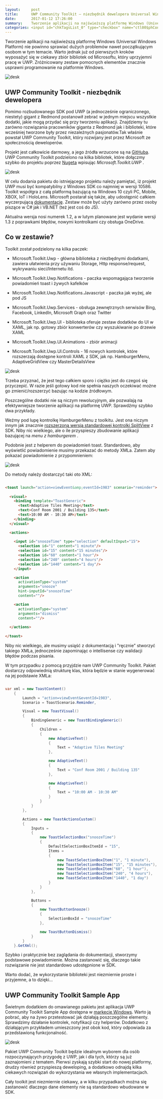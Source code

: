 ```yaml
---
layout:     post
title:      UWP Community Toolkit — niezbędnik dewelopera Universal Windows Platform
date:       2017-01-12 17:26:00
summary:    Tworzenie aplikacji na najświeższą platformę Windows (Universal Windows Platform) nie powinno sprawiać dużych problemów nawet początkującym osobom w tym temacie. Warto jednak już od pierwszych kroków wyposażyć się w ciekawy zbiór bibliotek od Microsoftu, który uprzyjemni pracę w UWP. Zróżnicowany ze...
categories: <input id="chkTagsList_0" type="checkbox" name="ctl00$phContentRight$chkTagsList$chkTagsList_0" checked="checked" value="1"><label for="chkTagsList_0">windows</label> <input id="chkTagsList_6" type="checkbox" name="ctl00$phContentRight$chkTagsList$chkTagsList_6" checked="checked" value="64"><label for="chkTagsList_6">porady</label> <input id="chkTagsList_7" type="checkbox" name="ctl00$phContentRight$chkTagsList$chkTagsList_7" checked="checked" value="128"><label for="chkTagsList_7">programowanie</label>
---
```




Tworzenie aplikacji na najświeższą platformę Windows (Universal Windows Platform) nie powinno sprawiać dużych problemów nawet początkującym osobom w tym temacie. Warto jednak już od pierwszych kroków wyposażyć się w ciekawy zbiór bibliotek od Microsoftu, który uprzyjemni pracę w UWP. Zróżnicowany zestaw pomocnych elementów znacznie usprawni programowanie na platformie Windows.



![desk](https://raw.githubusercontent.com/djfoxer/djfoxer.github.io/master/_img/2017-1-12-_26_/g_-_608x405_-_-_78412x20170112003503_0.jpg)





## UWP Community Toolkit - niezbędnik dewelopera

 
Pomimo rozbudowanego SDK pod UWP (a jednocześnie ograniczonego, niestety) gigant z Redmond postanowił zebrać w jednym miejscu wszystkie dodatki, jakie mogą przydać się przy tworzeniu aplikacji. Znajdziemy tu zarówno rozwiązania pracowników giganta z Redmond jak i biblioteki, które wcześniej tworzone były przez niezależnych pasjonatów.Tak właśnie powstał UWP Community Toolkit, który rozwijany jest przez Microsoft ze społecznością deweloperów. 


Projekt jest całkowicie darmowy, a jego źródła wrzucone są na [GitHuba](https://github.com/Microsoft/UWPCommunityToolkit). UWP Community Toolkit podzielono na kilka bibliotek, które dołączmy szybko do projektu poprzez [Nugeta](https://www.nuget.org/packages/Microsoft.Toolkit.Uwp/) wpisując  *Microsoft.Toolkit.UWP* .



![desk](https://raw.githubusercontent.com/djfoxer/djfoxer.github.io/master/_img/2017-1-12-_26_/g_-_608x405_-_-_78412x20170112003325_0.png)



W celu dodania pakietu do istniejącego projektu należy pamiętać, iż projekt UWP musi być kompatybilny  z Windows SDK co najmniej w wersji 10586. Toolkit współgra z całą platformą bazującą na Windows 10 czyli PC, Mobile, XBOX, IoT i HoloLens. Microsoft postarał się także, aby udostępnić całkiem  wyczerpującą [dokumentację](http://docs.uwpcommunitytoolkit.com/en/master/). Zestaw może być użyty zarówno przez osoby piszące w C# jak i VB.NET (też jest coś do JS).

Aktualna wersja nosi numerek 1.2, a w lutym planowane jest wydanie wersji 1.3 z poprawkami błędów, nowymi kontrolkami czy obsługa OneDrive.



## Co w zestawie?



Toolkit został podzielony na kilka paczek:



  * Microsoft.Toolkit.Uwp - główna biblioteka z niezbędnymi dodatkami, zawiera ułatwienia przy używaniu Storage, Http response/request, wykrywaniu sieci/Internetu itd.



  * Microsoft.Toolkit.Uwp.Notifications - paczka wspomagająca tworzenie powiadomień toast i żywych kafelków 



  * Microsoft.Toolkit.Uwp.Notifications.Javascript - paczka jak wyżej, ale pod JS



  * Microsoft.Toolkit.Uwp.Services - obsługa zewnętrznych serwisów Bing, Facebook, LinkedIn, Microsoft Graph oraz Twitter



  * Microsoft.Toolkit.Uwp.UI - biblioteka oferuje zestaw dodatków do UI w XAML, jak np. gotowy zbiór konwerterów czy wyszukiwanie po drzewie XAML 



  * Microsoft.Toolkit.Uwp.UI.Animations - zbiór animacji



  * Microsoft.Toolkit.Uwp.UI.Controls - 16 nowych kontrolek, które rozszerzają dostępne kontroli XAML z SDK, jak np. HamburgerMenu, AdaptiveGridView czy MasterDetailsView 






![desk](https://raw.githubusercontent.com/djfoxer/djfoxer.github.io/master/_img/2017-1-12-_26_/g_-_608x405_-_-_78412x20170110235223_0.png)

 

Trzeba przyznać, że jest tego całkiem sporo i ciężko jest do czegoś się przyczepić. W razie jeśli gotowy kod nie spełnia naszych oczekiwać możne go zmienić/rozszerzyć bazując na kodzie źródłowym.

Poszczególne dodatki nie są niczym rewolucyjnym, ale pozwalają na efektywniejsze tworzenie aplikacji na platformę UWP. Sprawdźmy szybko dwa przykłady.

Weźmy pod lupę kontrolkę HamburgerMenu z toolkitu. Jest ona niczym innym jak znacznie [rozszerzoną wersją standardowej kontrolki SplitView](https://github.com/Microsoft/UWPCommunityToolkit/blob/master/Microsoft.Toolkit.Uwp.UI.Controls/HamburgerMenu/HamburgerMenu.xaml) z SDK. Niby nic wielkiego, ale o ile przyspieszy zbudowanie aplikacji bazującej na  *menu z hamburgerem* .



Podobnie jest z helperem do powiadomień toast. Standardowo, aby wyświetlić powiadomienie musimy przekazać do metody XMLa. Zatem aby pokazać powiadomienie z przypomnieniem:



![desk](https://raw.githubusercontent.com/djfoxer/djfoxer.github.io/master/_img/2017-1-12-_26_/g_-_608x405_-_-_78412x20170112000715_0.PNG)



Do metody należy dostarczyć taki oto XML:


```html

<toast launch="action=viewEvent&amp;eventId=1983" scenario="reminder">
  
  <visual>
    <binding template="ToastGeneric">
      <text>Adaptive Tiles Meeting</text>
      <text>Conf Room 2001 / Building 135</text>
      <text>10:00 AM - 10:30 AM</text>
    </binding>
  </visual>

  <actions>
    
    <input id="snoozeTime" type="selection" defaultInput="15">
      <selection id="1" content="1 minute"/>
      <selection id="15" content="15 minutes"/>
      <selection id="60" content="1 hour"/>
      <selection id="240" content="4 hours"/>
      <selection id="1440" content="1 day"/>
    </input>

    <action
      activationType="system"
      arguments="snooze"
      hint-inputId="snoozeTime"
      content=""/>

    <action
      activationType="system"
      arguments="dismiss"
      content=""/>
    
  </actions>
  
</toast>

```


Niby nic wielkiego, ale musimy usiąść z dokumentacją i "ręcznie" stworzyć takiego XMLa, jednocześnie zapominając o intellisense czy walidacji błędów podczas pisania.

W tym przypadku z pomocą przyjdzie nam UWP Community Toolkit. Pakiet dostarczy odpowiednią strukturę klas, która będzie w stanie wygenerować na jej podstawie XMLa:


```csharp

var xml = new ToastContent()
    {
        Launch = "action=viewEvent&eventId=1983",
        Scenario = ToastScenario.Reminder,

        Visual = new ToastVisual()
        {
            BindingGeneric = new ToastBindingGeneric()
            {
                Children =
                {
                    new AdaptiveText()
                    {
                        Text = "Adaptive Tiles Meeting"
                    },

                    new AdaptiveText()
                    {
                        Text = "Conf Room 2001 / Building 135"
                    },

                    new AdaptiveText()
                    {
                        Text = "10:00 AM - 10:30 AM"
                    }
                }
            }
        },

        Actions = new ToastActionsCustom()
        {
            Inputs =
            {
                new ToastSelectionBox("snoozeTime")
                {
                    DefaultSelectionBoxItemId = "15",
                    Items =
                    {
                        new ToastSelectionBoxItem("1", "1 minute"),
                        new ToastSelectionBoxItem("15", "15 minutes"),
                        new ToastSelectionBoxItem("60", "1 hour"),
                        new ToastSelectionBoxItem("240", "4 hours"),
                        new ToastSelectionBoxItem("1440", "1 day")
                    }
                }
            },

            Buttons =
            {
                new ToastButtonSnooze()
                {
                    SelectionBoxId = "snoozeTime"
                },

                new ToastButtonDismiss()
            }
        }
    }.GetXml();


```


Szybko i praktycznie bez zaglądania do dokumentacji, stworzymy podstawowe powiadomienie. Można zastanowić się, dlaczego takie rozwiązanie nie jest standardowo udostępnione w SDK.

Warto dodać, że wykorzystanie biblioteki jest niezmiernie proste i przyjemne, a to dzięki...



## UWP Community Toolkit Sample App


Świetnym dodatkiem do omawianego pakietu jest aplikacja UWP Community Toolkit Sample App dostępna w [markecie Windows](https://www.microsoft.com/pl-pl/store/p/uwp-community-toolkit-sample-app/9nblggh4tlcq). Warto ją pobrać, aby na żywo przetestować jak działają poszczególne elementy. Sprawdzimy działanie kontrolek, notyfikacji czy helperów. Dodatkowo z działającym przykładem umieszczony jest obok kod, który odpowiada za przedstawioną funkcjonalność.



![desk](https://raw.githubusercontent.com/djfoxer/djfoxer.github.io/master/_img/2017-1-12-_26_/g_-_608x405_-_-_78412x20170111001453_0.png)




Pakiet UWP Community Toolkit będzie idealnym wyborem dla osób rozpoczynających przygodę z UWP, jak i dla tych, którzy są już zaznajomieni z tematem. Pierwsi zyskają szybki start do nowej platformy, drudzy również przyspieszą deweloping, a dodatkowo odnajdą kilka ciekawych rozwiązań do wykorzystania we własnych implementacjach.

Cały toolkit jest niezmiernie ciekawy, a w kilku przypadkach można się zastanowić dlaczego dane elementy nie są standardowo wbudowane w SDK.
